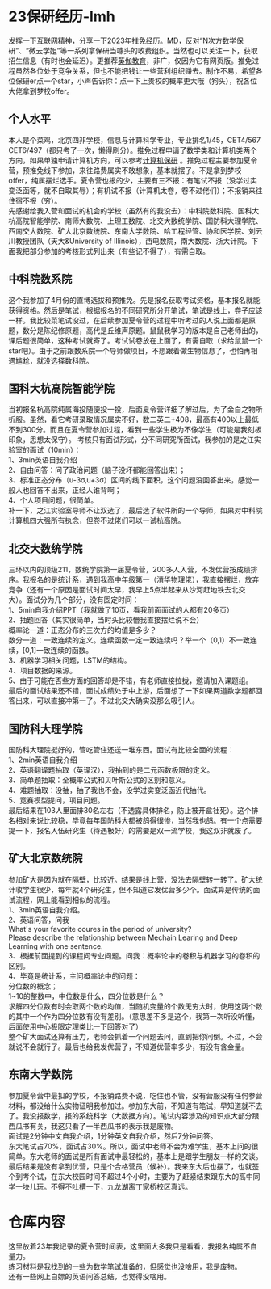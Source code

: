# 23保研经历-lmh  
发挥一下互联网精神，分享一下2023年推免经历。MD，反对“N次方数学保研”、“微云学姐”等一系列拿保研当噱头的收费组织。当然也可以关注一下，获取招生信息（有时也会延迟）。更推荐[英伽教育](https://www.peakcollege.cn/article/category/Summer_camp)，非广，仅因为它有网页版。推免过程虽然各位处于竞争关系，但也不能把钱让一些营利组织赚去。制作不易，希望各位保研er点一个star，小声告诉你：点一下上贵校的概率更大哦（狗头），祝各位大佬拿到梦校offer。  

## 个人水平  
本人是个菜鸡，北京四非学校，信息与计算科学专业，专业排名1/45，CET4/567 CET6/497（都只考了一次，懒得刷分）。推免过程申请了数学类和计算机类两个方向，如果单独申请计算机方向，可以参考[计算机保研](https://github.com/CS-BAOYAN/CS-BAOYAN-2022) 。推免过程主要参加夏令营，预推免线下参加，来往路费属实不敢想象，基本就摆了。不是拿到梦校offer，纯属摆烂选手。夏令营也报的少，主要有三不报：有笔试不报（没学过实变泛函等，就不自取其辱）；有机试不报（计算机太卷，卷不过佬们）；不报销来往住宿不报（穷）。  
先感谢给我入营和面试的机会的学校（虽然有的我没去）：中科院数科院、国科大杭高院智能学院、南师大数院、上理工数院、北交大数统学院、国防科大理学院、西南交大数院、矿大北京数统院、东南大学数院、哈工程经管、协和医学院、刘云川教授团队（天大&University of Illinois），西电数院，南大数院、浙大计院。下面我把部分参加的考核形式列出来（有些记不得了），有需自取。  

## 中科院数系院  
这个我参加了4月份的直博选拔和预推免。先是报名获取考试资格，基本报名就能获得资格。然后是笔试，根据报名的不同研究所分开笔试，笔试是线上，卷子应该一样。我比较菜笔试没过，在后续参加夏令营的过程中听考过的人说上面都是原题，数分是陈纪修原题，高代是丘维声原题。鼠鼠我学习的版本是自己老师出的，课后题很简单，这种考试就寄了。考试试卷放在上面了，有需自取（求给鼠鼠一个star吧）。由于之前跟数系院一个导师做项目，不想跟着做生物信息了，也怕再相遇尴尬，就没选择数科院。  

## 国科大杭高院智能学院  
当初报名杭高院纯属海投随便投一投，后面夏令营详细了解过后，为了金白之物所折服。虽然，看它考研录取情况属实不好，数二英二+408，最高有400以上最低不到300分。而且在夏令营参加过程，看到一些学生极为不像学生（可能是我刻板印象，思想太保守）。
考核只有面试形式，分不同研究所面试，我参加的是之江实验室的面试（10min）：  
1、3min英语自我介绍  
2、自由问答：问了政治问题（脑子没坏都能回答出来）；  
3、标准正态分布（u-3σ,u+3σ）区间的线下面积，这个问题没回答出来，感觉一般人也回答不出来，正经人谁背啊；  
4、个人项目问题，很简单。  
补一下，之江实验室导师不让双选了，最后选了软件所的一个导师，如果对中科院计算机四大强所有执念，但卷不过佬们可以一试杭高院。  

## 北交大数统学院  
三环以内的顶级211，数统学院第一届夏令营，200多人入营，不发优营按成绩排序。我报名的是统计系，遇到我高中年级第一（清华物理佬），我直接摆烂，放弃竞争（还有一个原因是面试时间太早，我早上5点半起来从沙河赶地铁去北交大）。面试分为几个部分，没有固定时间：  
1、5min自我介绍PPT（我就做了10页，看我前面面试的人都有20多页）  
2、抽题回答（其实很简单，当时头比较懵我直接摆烂说不会）  
概率论一道：正态分布的三次方的均值是多少？  
数分一道：一致连续的定义。连续函数一定一致连续吗？举一个（0,1）不一致连续，[0,1]一致连续的函数。  
3、机器学习相关问题，LSTM的结构。  
4、项目数据的来源。  
5、由于可能在否些方面的回答却是不错，有老师直接拉拢，邀请加入课题组。  
最后的面试结果还不错，面试成绩处于中上游，后面想了一下如果两道数学题都回答出来，可以直接冲第一了。不过北交大确实没那么吸引人。   
## 国防科大理学院  
国防科大理院挺好的，管吃管住还送一堆东西。面试有比较全面的流程：  
1、2min英语自我介绍  
2、英语翻译题抽取（英译汉），我抽到的是二元函数极限的定义。  
3、简单题抽取：全概率公式和贝叶斯公式的区别和意义。  
4、难题抽取：没抽，抽了我也不会，没学过实变泛函近代抽代。  
5、竞赛模型提问，项目问题。  
最后结果在103人里面排30名左右（不透露具体排名，防止被开盒社死）。这个排名相对来说比较稳，毕竟每年国防科大都被鸽得很惨，当然我也鸽。有一个点需要提一下，报名入伍研究生（待遇极好）的需要是双一流学校，我这双非就废了。  

## 矿大北京数统院  
参加矿大是因为就在隔壁，比较近。结果是线上营，没法去隔壁转一转了。矿大统计收学生很少，每年就4个研究生，但不知道它发优营多少个。面试算是传统的面试流程，网上能看到相似的流程。  
1、3min英语自我介绍。  
2、英语问答，问我  
What's your favorite coures in the period of university?   
Please describe the relationship between Mechain Learing and Deep Learning with one sentence.  
3、根据前面提到的课程问专业问题。问我：概率论中的卷积与机器学习的卷积的区别。  
4、毕竟是统计系，主问概率论中的问题：  
分位数的概念；  
1~10的整数中，中位数是什么，四分位数是什么？  
求解四分位数有时会取两个数的均值，当随机变量的个数无穷大时，使用这两个数的其中一个作为四分位数有没有差别。（意思差不多是这个，我第一次听没听懂，后面使用中心极限定理类比一下回答对了）  
整个矿大面试还算有压力，老师会抓着一个问题去问，直到把你问倒。不过，不会就说不会就行了。最后也给我发优营了，不知道优营率多少，有没有含金量。  

## 东南大学数院  
参加夏令营中最扣的学校，不报销路费不说，吃住也不管，没有营服没有任何参营材料，都没给什么实物证明我参加过。参加东大前，不知道有笔试，早知道就不去了。我没报数学，报的系统科学（大数据方向）。笔试内容涉及的知识点大部分跟西瓜书有关，我这只看了一半西瓜书的表示我是废物。  
面试是2分钟中文自我介绍，1分钟英文自我介绍，然后7分钟问答。  
东大笔试占70%，面试占30%。所以，面试中老师不会为难学生，基本上问的很简单。东大老师的面试是所有面试中最轻松的，基本上是跟学生朋友一样的交谈。最后结果是没有拿到优营，只是个合格营员（候补）。我来东大后也摆了，也就签个到考个试，在东大校园时间不超过4个小时，主要为了赶紧结束跟东大的高中同学一块儿玩。不得不吐槽一下，九龙湖离丁家桥校区真远。  

# 仓库内容  
这里放着23年我记录的夏令营时间表，这里面大多我只是看看，我报名纯属不自量力。    
练习材料是我找到的一些为数学笔试准备的，但感觉也没啥用，我是废物。  
还有一些网上白嫖的英语问答总结，也觉得没啥用。  
